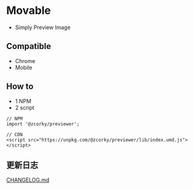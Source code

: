 # Movable
* Simply Preview Image

## Compatible
- Chrome
- Mobile

## How to
* 1 NPM
* 2 script

```
// NPM
import '@zcorky/previewer';

// CDN
<script src="https://unpkg.com/@zcorky/previewer/lib/index.umd.js"></script>
```

## 更新日志
[CHANGELOG.md](https://github.com/zcorky/previewer/blob/master/CHANGELOG.md)